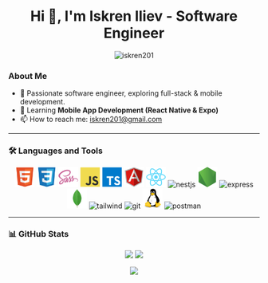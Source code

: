<h1 align="center">Hi 👋, I'm Iskren Iliev - Software Engineer</h1>

<p align="center">
  <img src="https://komarev.com/ghpvc/?username=iskren201&label=Profile%20views&color=0e75b6&style=flat-square" alt="iskren201" />
</p>

### About Me
- 🚀 Passionate software engineer, exploring full-stack & mobile development.  
- 📱 Learning **Mobile App Development (React Native & Expo)**
- 📫 How to reach me: <a href="mailto:iskren201@gmail.com">iskren201@gmail.com</a>

---

### 🛠 Languages and Tools
<p align="center">
  <img src="https://raw.githubusercontent.com/devicons/devicon/master/icons/html5/html5-original.svg" alt="html5" width="40" height="40"/>
  <img src="https://raw.githubusercontent.com/devicons/devicon/master/icons/css3/css3-original.svg" alt="css3" width="40" height="40"/>
  <img src="https://raw.githubusercontent.com/devicons/devicon/master/icons/sass/sass-original.svg" alt="sass" width="40" height="40"/>
  <img src="https://raw.githubusercontent.com/devicons/devicon/master/icons/javascript/javascript-original.svg" alt="javascript" width="40" height="40"/>
  <img src="https://raw.githubusercontent.com/devicons/devicon/master/icons/typescript/typescript-original.svg" alt="typescript" width="40" height="40"/>
  <img src="https://raw.githubusercontent.com/devicons/devicon/master/icons/angularjs/angularjs-original.svg" alt="angular" width="40" height="40"/>
  <img src="https://raw.githubusercontent.com/devicons/devicon/master/icons/react/react-original.svg" alt="react" width="40" height="40"/>
  <img src="https://nestjs.com/img/logo-small.svg" alt="nestjs" width="40" height="40"/>
  <img src="https://raw.githubusercontent.com/devicons/devicon/master/icons/nodejs/nodejs-original.svg" alt="nodejs" width="40" height="40"/>
  <img src="https://cdn.worldvectorlogo.com/logos/express-109.svg" alt="express" width="40" height="40"/>
  <img src="https://raw.githubusercontent.com/devicons/devicon/master/icons/mongodb/mongodb-original.svg" alt="mongodb" width="40" height="40"/>
  <img src="https://www.vectorlogo.zone/logos/tailwindcss/tailwindcss-icon.svg" alt="tailwind" width="40" height="40"/>
  <img src="https://www.vectorlogo.zone/logos/git-scm/git-scm-icon.svg" alt="git" width="40" height="40"/>
  <img src="https://raw.githubusercontent.com/devicons/devicon/master/icons/linux/linux-original.svg" alt="linux" width="40" height="40"/>
  <img src="https://www.vectorlogo.zone/logos/getpostman/getpostman-icon.svg" alt="postman" width="40" height="40"/>
</p>

---

### 📊 GitHub Stats
<p align="center">
  <img src="https://github-readme-stats.vercel.app/api?username=iskren201&show_icons=true&theme=tokyonight" height="160" />
  <img src="https://github-readme-stats.vercel.app/api/top-langs?username=iskren201&layout=compact&theme=dark" height="160" />
</p>
<p align="center">
  <img src="https://streak-stats.demolab.com?user=iskren201&theme=tokyonight" height="160" />
</p>
